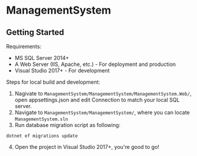 # ManagementSystem

## Getting Started

Requirements:
- MS SQL Server 2014+
- A Web Server (IIS, Apache, etc.) - For deployment and production
- Visual Studio 2017+ - For development

Steps for local build and development:
1. Nagivate to `ManagementSystem/ManagementSystem/ManagementSystem.Web/`, open appsettings.json and edit Connection to match your local SQL server.
2. Navigate to `ManagementSystem/ManagementSystem/`, where you can locate `ManagementSystem.sln`
3. Run database migration script as following:
```
dotnet ef migrations update
```
4. Open the project in Visual Studio 2017+, you're good to go!


